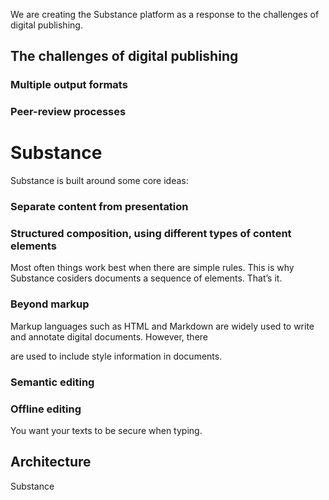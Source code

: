 We are creating the Substance platform as a response to the challenges of digital publishing.

## The challenges of digital publishing

### Multiple output formats



### Peer-review processes



# Substance

Substance is built around some core ideas:

### Separate content from presentation

### Structured composition, using different types of content elements

Most often things work best when there are simple rules. This is why Substance cosiders documents a sequence of elements. That’s it.

### Beyond markup

Markup languages such as HTML and Markdown are widely used to write and annotate digital documents. However, there

are used to include style information in documents.

### Semantic editing

### Offline editing

You want your texts to be secure when typing.


## Architecture

Substance 